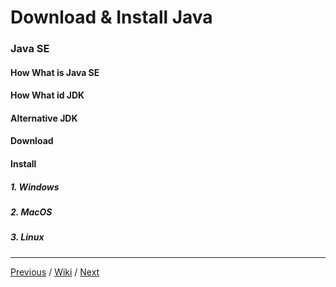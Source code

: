 # Download & Install Java

### Java SE

#### How What is Java SE

#### How What id JDK

#### Alternative JDK

#### Download 

#### Install

##### 1. Windows

##### 2. MacOS

##### 3. Linux

***

[Previous](https://github.com/simonpirko/java-doc-pages/blob/master/overview/download-and-install.md) / 
[Wiki](https://github.com/simonpirko/java-doc-pages/wiki) /
[Next](https://github.com/simonpirko/java-doc-pages/blob/master/overview/multiplatform.md)
